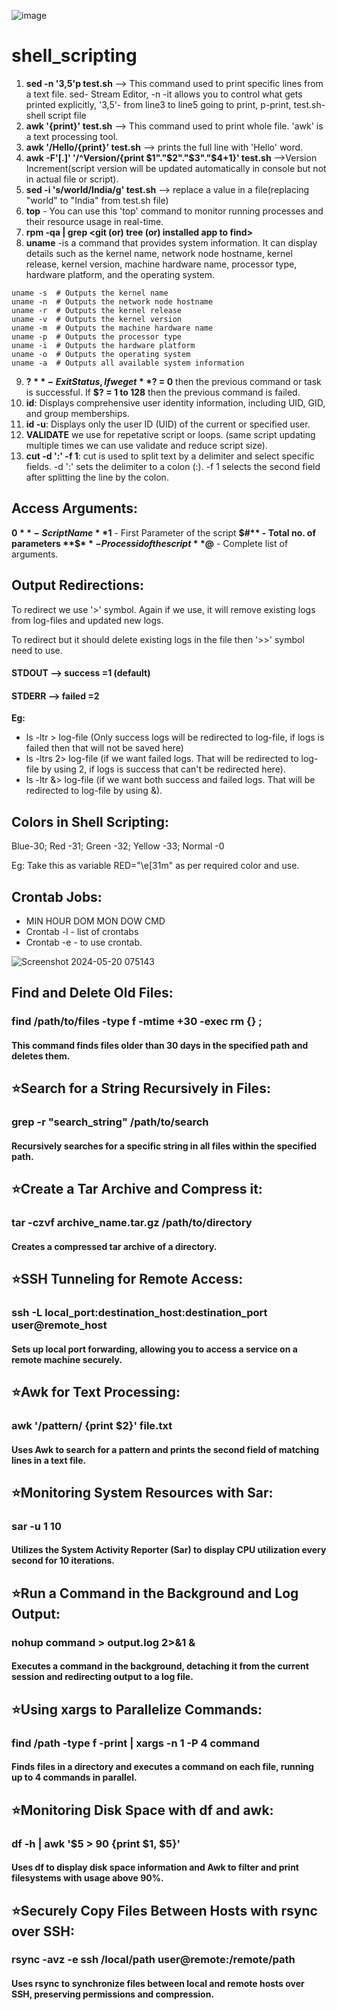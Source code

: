 
![image](https://github.com/user-attachments/assets/d7a5e3da-eab8-4b72-b225-c104648e22ed)



# shell_scripting

1. **sed -n '3,5'p test.sh** --> This command used to print specific lines from a text file. sed- Stream Editor, -n -it allows you to control what gets printed explicitly, '3,5'- from line3 to line5 going to print, p-print, test.sh- shell script file
2. **awk '{print}' test.sh** --> This command used to print whole file. 'awk' is a text processing tool.
3. **awk '/Hello/{print}' test.sh** --> prints the full line with 'Hello' word.
4. **awk -F'[.]' '/^Version/{print $1"."$2"."$3"."$4+1}' test.sh** -->Version Increment(script version will be updated automatically in console but not in actual file or script).
5. **sed -i 's/world/India/g' test.sh** --> replace a value in a file(replacing "world" to "India" from test.sh file)
6. **top** - You can use this 'top' command to monitor running processes and their resource usage in real-time.
7. **rpm -qa | grep <git (or) tree (or) installed app to find>**
8. **uname** -is a command that provides system information. It can display details such as the kernel name, network node hostname, kernel release, kernel version, machine hardware name, processor type, hardware platform, and the operating system.
```
uname -s  # Outputs the kernel name
uname -n  # Outputs the network node hostname
uname -r  # Outputs the kernel release
uname -v  # Outputs the kernel version
uname -m  # Outputs the machine hardware name
uname -p  # Outputs the processor type
uname -i  # Outputs the hardware platform
uname -o  # Outputs the operating system
uname -a  # Outputs all available system information
```
9. **$?** - Exit Status, If we get **$? = 0** then the previous command or task is successful. If **$? = 1 to 128** then the previous command is failed.
10. **id**: Displays comprehensive user identity information, including UID, GID, and group memberships.
11. **id -u**: Displays only the user ID (UID) of the current or specified user.
12. **VALIDATE** we use for repetative script or loops. (same script updating multiple times we can use validate and reduce script size).
13. **cut -d ':' -f 1**: cut is used to split text by a delimiter and select specific fields. -d ':' sets the delimiter to a colon (:). -f 1 selects the second field after splitting the line by the colon.

## Access Arguments:
**$0** - Script Name
**$1** - First Parameter of the script
**$#** - Total no. of parameters
**$$** - Process id of the script
**$@** - Complete list of arguments.

## Output Redirections:
To redirect we use '>' symbol. Again if we use, it will remove existing logs from log-files and updated new logs.

To redirect but it should delete existing logs in the file then '>>' symbol need to use.
#### STDOUT --> success =1 (default)
#### STDERR --> failed  =2
**Eg:** 
- ls -ltr > log-file (Only success logs will be redirected to log-file, if logs is failed then that will not be saved here)
- ls -ltrs 2> log-file (if we want failed logs. That will be redirected to log-file by using 2, if logs is success that can't be redirected here).
- ls -ltr &> log-file (if we want both success and failed logs. That will be redirected to log-file by using &).

## Colors in Shell Scripting:
Blue-30;
Red -31;
Green -32;
Yellow -33;
Normal -0

Eg: Take this as variable RED="\e[31m" as per required color and use.

## Crontab Jobs:
- MIN HOUR DOM MON DOW CMD 
- Crontab -l - list of crontabs
- Crontab -e - to use crontab.

![Screenshot 2024-05-20 075143](https://github.com/afrid0315/shell_scripting-linux_topics/assets/126462435/c227267d-8bd1-4363-bf47-de1f115ccca4)

## Find and Delete Old Files:
### find /path/to/files -type f -mtime +30 -exec rm {} \;
#### This command finds files older than 30 days in the specified path and deletes them.
## ⭐Search for a String Recursively in Files:
### grep -r "search_string" /path/to/search
#### Recursively searches for a specific string in all files within the specified path.
## ⭐Create a Tar Archive and Compress it:
### tar -czvf archive_name.tar.gz /path/to/directory
#### Creates a compressed tar archive of a directory.
## ⭐SSH Tunneling for Remote Access:
### ssh -L local_port:destination_host:destination_port user@remote_host
#### Sets up local port forwarding, allowing you to access a service on a remote machine securely.
## ⭐Awk for Text Processing:
### awk '/pattern/ {print $2}' file.txt
#### Uses Awk to search for a pattern and prints the second field of matching lines in a text file.
## ⭐Monitoring System Resources with Sar:
### sar -u 1 10
#### Utilizes the System Activity Reporter (Sar) to display CPU utilization every second for 10 iterations.
## ⭐Run a Command in the Background and Log Output:
### nohup command > output.log 2>&1 &
#### Executes a command in the background, detaching it from the current session and redirecting output to a log file.
## ⭐Using xargs to Parallelize Commands:
### find /path -type f -print | xargs -n 1 -P 4 command
#### Finds files in a directory and executes a command on each file, running up to 4 commands in parallel.
## ⭐Monitoring Disk Space with df and awk:
### df -h | awk '$5 > 90 {print $1, $5}'
#### Uses df to display disk space information and Awk to filter and print filesystems with usage above 90%.
## ⭐Securely Copy Files Between Hosts with rsync over SSH:
### rsync -avz -e ssh /local/path user@remote:/remote/path
#### Uses rsync to synchronize files between local and remote hosts over SSH, preserving permissions and compression.

